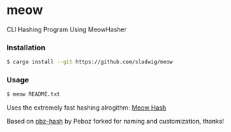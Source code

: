 # meow
CLI Hashing Program Using MeowHasher

### Installation

```bash
$ cargo install --git https://github.com/sladwig/meow
```

### Usage

```bash
$ meow README.txt
```

Uses the extremely fast hashing alrogithm: [Meow Hash](https://mollyrocket.com/meowhash)

Based on [pbz-hash](https://github.com/Pebaz/pbz-hash) by Pebaz forked for naming and customization, thanks!